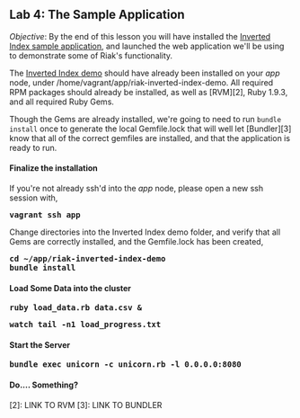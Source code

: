 Lab 4: The Sample Application
-----

*Objective*: By the end of this lesson you will have installed the [Inverted Index sample application][1], and launched the web application we'll be using to demonstrate some of Riak's functionality.

The [Inverted Index demo][1] should have already been installed on your _app_ node, under /home/vagrant/app/riak-inverted-index-demo. All required RPM packages should already be installed, as well as [RVM][2], Ruby 1.9.3, and all required Ruby Gems.

Though the Gems are already installed, we're going to need to run `bundle install` once to generate the local Gemfile.lock that will well let [Bundler][3] know that all of the correct gemfiles are installed, and that the application is ready to run.


#### Finalize the installation

If you're not already ssh'd into the _app_ node, please open a new ssh session with,

**<span style="font-family:monospace">vagrant ssh app</span>**

Change directories into the Inverted Index demo folder, and verify that all Gems are correctly installed, and the Gemfile.lock has been created,

**<span style="font-family:monospace">cd ~/app/riak-inverted-index-demo</span>**  
**<span style="font-family:monospace">bundle install</span>**


#### Load Some Data into the cluster

**<span style="font-family:monospace">ruby load_data.rb data.csv &</span>**

**<span style="font-family:monospace">watch tail -n1 load_progress.txt</span>**




#### Start the Server

**<span style="font-family:monospace">bundle exec unicorn -c unicorn.rb -l 0.0.0.0:8080</span>**


#### Do.... Something?




[1]: https://github.com/drewkerrigan/riak-inverted-index-demo
[2]: LINK TO RVM
[3]: LINK TO BUNDLER
